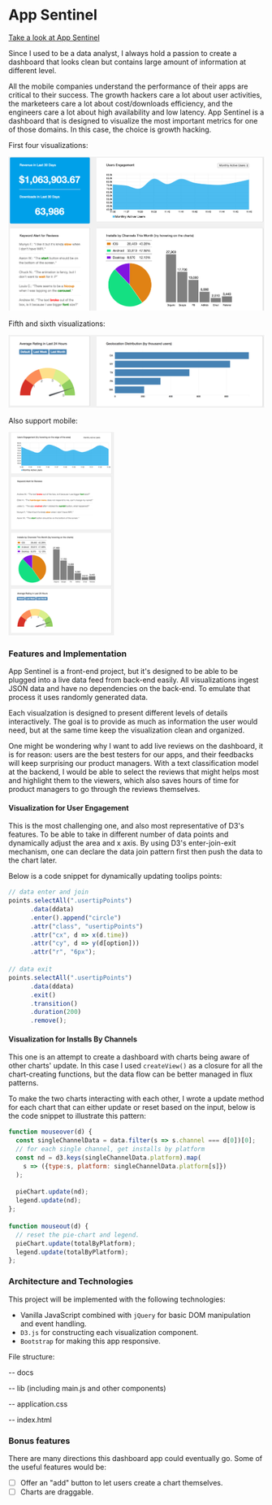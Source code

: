 # App Sentinel

[Take a look at App Sentinel](https://kevinshenyang07.github.io/AppSentinel/)

Since I used to be a data analyst, I always hold a passion to create a dashboard that looks clean but contains large amount of information at different level.

All the mobile companies understand the performance of their apps are critical to their success. The growth hackers care a lot about user activities, the marketeers care a lot about cost/downloads efficiency, and the engineers care a lot about high availability and low latency. App Sentinel is a dashboard that is designed to visualize the most important metrics for one of those domains. In this case, the choice is growth hacking.

First four visualizations:

![desktop1](docs/desktop1.png)

Fifth and sixth visualizations:

![desktop2](docs/desktop2.png)

Also support mobile:

<img src="docs/mobile.png" height="400">


### Features and Implementation

App Sentinel is a front-end project, but it's designed to be able to be plugged into a live data feed from back-end easily. All visualizations ingest JSON data and have no dependencies on the back-end. To emulate that process it uses randomly generated data.

Each visualzation is designed to present different levels of details interactively. The goal is to provide as much as information the user would need, but at the same time keep the visualization clean and organized.

One might be wondering why I want to add live reviews on the dashboard, it is for reason: users are the best testers for our apps, and their feedbacks will keep surprising our product managers. With a text classification model at the backend, I would be able to select the reviews that might helps most and highlight them to the viewers, which also saves hours of time for product managers to go through the reviews themselves.

#### Visualization for User Engagement

This is the most challenging one, and also most representative of D3's features. To be able to take in different number of data points and dynamically adjust the area and x axis. By using D3's enter-join-exit mechanism, one can declare the data join pattern first then push the data to the chart later.

Below is a code snippet for dynamically updating toolips points:

```JavaScript
// data enter and join
points.selectAll(".usertipPoints")
      .data(ddata)
      .enter().append("circle")
      .attr("class", "usertipPoints")
      .attr("cx", d => x(d.time))
      .attr("cy", d => y(d[option]))
      .attr("r", "6px");

// data exit
points.selectAll(".usertipPoints")
      .data(ddata)
      .exit()
      .transition()
      .duration(200)
      .remove();
```

#### Visualization for Installs By Channels

This one is an attempt to create a dashboard with charts being aware of other charts' update. In this case I used `createView()` as a closure for all the chart-creating functions, but the data flow can be better managed in flux patterns.

To make the two charts interacting with each other, I wrote a update method for each chart that can either update or reset based on the input, below is the code snippet to illustrate this pattern:

```JavaScript
function mouseover(d) {
  const singleChannelData = data.filter(s => s.channel === d[0])[0];
  // for each single channel, get installs by platform
  const nd = d3.keys(singleChannelData.platform).map(
    s => ({type:s, platform: singleChannelData.platform[s]})
  );

  pieChart.update(nd);
  legend.update(nd);
};

function mouseout(d) {
  // reset the pie-chart and legend.
  pieChart.update(totalByPlatform);
  legend.update(totalByPlatform);
};
```

### Architecture and Technologies

This project will be implemented with the following technologies:

- Vanilla JavaScript combined with `jQuery` for basic DOM manipulation and event handling.
- `D3.js` for constructing each visualization component.
- `Bootstrap` for making this app responsive.

File structure:

-- docs

-- lib (including main.js and other components)

-- application.css

-- index.html


### Bonus features

There are many directions this dashboard app could eventually go. Some of the useful features would be:

- [ ] Offer an "add" button to let users create a chart themselves.
- [ ] Charts are draggable.
